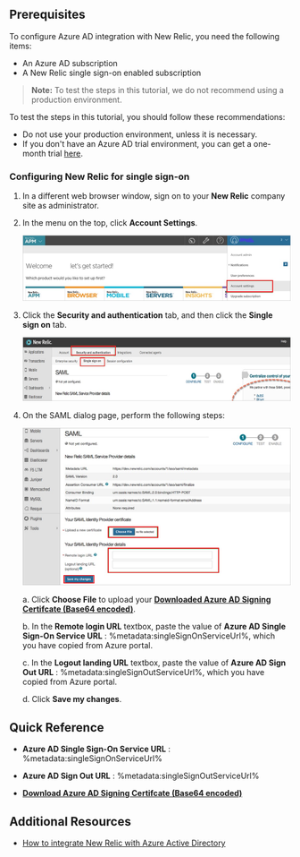 ## Prerequisites

To configure Azure AD integration with New Relic, you need the following items:

- An Azure AD subscription
- A New Relic single sign-on enabled subscription

> **Note:**
> To test the steps in this tutorial, we do not recommend using a production environment.

To test the steps in this tutorial, you should follow these recommendations:

- Do not use your production environment, unless it is necessary.
- If you don't have an Azure AD trial environment, you can get a one-month trial [here](https://azure.microsoft.com/pricing/free-trial/).

### Configuring New Relic for single sign-on

1. In a different web browser window, sign on to your **New Relic** company site as administrator.

2. In the menu on the top, click **Account Settings**.
   
    ![Account Settings](./media/ic797036.png "Account Settings")

3. Click the **Security and authentication** tab, and then click the **Single sign on** tab.
   
    ![Single Sign-On](./media/ic797037.png "Single Sign-On")

4. On the SAML dialog page, perform the following steps:
   
    ![SAML](./media/ic797038.png "SAML")
   
    a. Click **Choose File** to upload your **[Downloaded Azure AD Signing Certifcate (Base64 encoded)](%metadata:certificateDownloadBase64Url%)**.

    b. In the **Remote login URL** textbox,  paste the value of **Azure AD Single Sign-On Service URL** : %metadata:singleSignOnServiceUrl%, which you have copied from Azure portal.
   
    c. In the **Logout landing URL** textbox, paste the value of **Azure AD Sign Out URL** : %metadata:singleSignOutServiceUrl%, which you have copied from Azure portal.

    d. Click **Save my changes**.

## Quick Reference

* **Azure AD Single Sign-On Service URL** : %metadata:singleSignOnServiceUrl%

* **Azure AD Sign Out URL** : %metadata:singleSignOutServiceUrl%

* **[Download Azure AD Signing Certifcate (Base64 encoded)](%metadata:certificateDownloadBase64Url%)**



## Additional Resources

* [How to integrate New Relic with Azure Active Directory](https://docs.microsoft.com/azure/active-directory/active-directory-saas-new-relic-tutorial)
